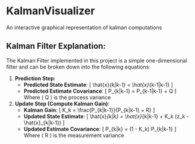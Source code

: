 # KalmanVisualizer
An interactive graphical representation of kalman computations

## Kalman Filter Explanation:
The Kalman Filter implemented in this project is a simple one-dimensional filter
and can be broken down into the following equations:

1. **Prediction Step**:
   - **Predicted State Estimate**:
     \[
     \hat{x}_{k|k-1} = \hat{x}_{k-1|k-1}
     \]
   - **Predicted Estimate Covariance**:
     \[
     P_{k|k-1} = P_{k-1|k-1} + Q
     \]
   Where \( Q \) is the process variance
2. **Update Step (Compute Kalman Gain)**:
   - **Kalman Gain**:
     \[
     K_k = \frac{P_{k|k-1}}{P_{k|k-1} + R}
     \]
   - **Updated State Estimate**:
     \[
     \hat{x}_{k|k} = \hat{x}_{k|k-1} + K_k (z_k - \hat{x}_{k|k-1})
     \]
   - **Updated Estimate Covariance**:
     \[
     P_{k|k} = (1 - K_k) P_{k|k-1}
     \]
   Where \( R \) is the measurement variance 